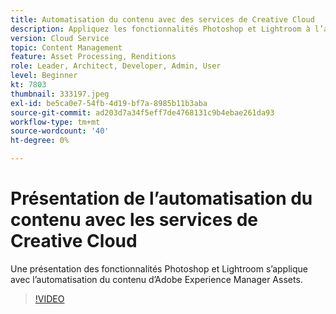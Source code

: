 ```yaml
---
title: Automatisation du contenu avec des services de Creative Cloud
description: Appliquez les fonctionnalités Photoshop et Lightroom à l’automatisation du contenu d’Adobe Experience Manager Assets.
version: Cloud Service
topic: Content Management
feature: Asset Processing, Renditions
role: Leader, Architect, Developer, Admin, User
level: Beginner
kt: 7803
thumbnail: 333197.jpeg
exl-id: be5ca0e7-54fb-4d19-bf7a-8985b11b3aba
source-git-commit: ad203d7a34f5eff7de4768131c9b4ebae261da93
workflow-type: tm+mt
source-wordcount: '40'
ht-degree: 0%

---
```


# Présentation de l’automatisation du contenu avec les services de Creative Cloud

Une présentation des fonctionnalités Photoshop et Lightroom s’applique avec l’automatisation du contenu d’Adobe Experience Manager Assets.

>[!VIDEO](https://video.tv.adobe.com/v/333197?quality=12&learn=on)
